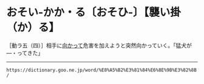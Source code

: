 # おそい‐かか・る〔おそひ‐〕【襲い掛（か）る】

［動ラ五（四）］相手に[向かって](むかう（向かう）)危害を加えようと突然向かっていく。「猛犬が―・ってきた」

---
`https://dictionary.goo.ne.jp/word/%E8%A5%B2%E3%81%84%E6%8E%9B%E3%82%8B/`